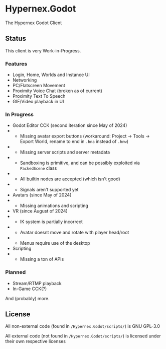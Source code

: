 # Hypernex.Godot

The Hypernex Godot Client

## Status

This client is very Work-in-Progress.

### Features

- Login, Home, Worlds and Instance UI
- Networking
- PC/Flatscreen Movement
- Proximity Voice Chat (broken as of current)
- Proximity Text To Speech
- GIF/Video playback in UI

### In Progress

- Godot Editor CCK (second iteration since May of 2024)
- - Missing avatar export buttons (workaround: Project -> Tools -> Export World, rename to end in `.hna` instead of `.hnw`)
- - Missing server scripts and server metadata
- - Sandboxing is primitive, and can be possibly exploited via `PackedScene` class
- - All builtin nodes are accepted (which isn't good)
- - Signals aren't supported yet
- Avatars (since May of 2024)
- - Missing animations and scripting
- VR (since August of 2024)
- - IK system is partially incorrect
- - Avatar doesnt move and rotate with player head/root
- - Menus require use of the desktop
- Scripting
- - Missing a ton of APIs

### Planned

- Stream/RTMP playback
- In-Game CCK(?)

And (probably) more.

## License

All non-external code (found in `/Hypernex.Godot/scripts/`) is GNU GPL-3.0

All external code (not found in `/Hypernex.Godot/scripts/`) is licensed under their own respective licenses
